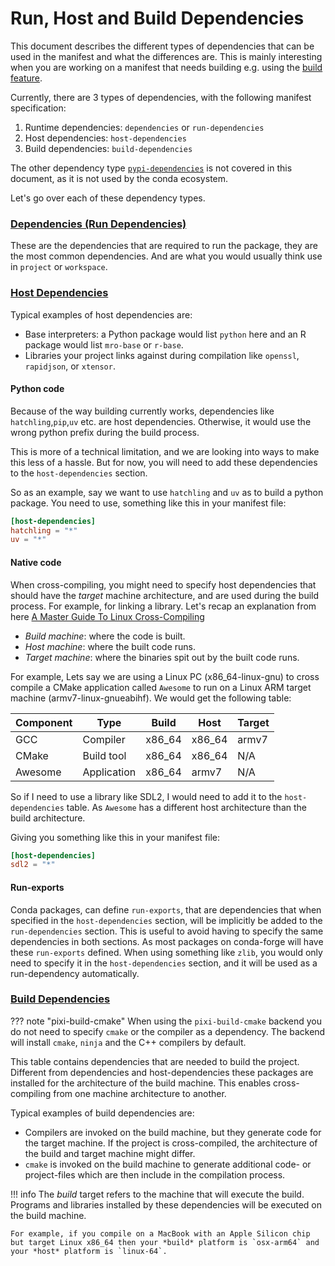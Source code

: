 # Run, Host and Build Dependencies

This document describes the different types of dependencies that can be used in the manifest and what the differences are.
This is mainly interesting when you are working on a manifest that needs building e.g. using the [build feature](../preview_features/build.md).

Currently, there are 3 types of dependencies, with the following manifest specification:

1. Runtime dependencies: `dependencies` or `run-dependencies`
2. Host dependencies: `host-dependencies`
3. Build dependencies: `build-dependencies`

The other dependency type [`pypi-dependencies`](../reference/pixi_manifest.md#pypi-dependencies) is not covered in this document, as it is not used by the conda ecosystem.

Let's go over each of these dependency types.

### [Dependencies (Run Dependencies)](../reference/pixi_manifest.md#dependencies)

These are the dependencies that are required to run the package, they are the most common dependencies.
And are what you would usually think use in `project` or `workspace`.

### [Host Dependencies](../reference/pixi_manifest.md#host-dependencies)

Typical examples of host dependencies are:

- Base interpreters: a Python package would list `python` here and an R package would list `mro-base` or `r-base`.
- Libraries your project links against during compilation like `openssl`, `rapidjson`, or `xtensor`.

#### Python code
Because of the way building currently works, dependencies like `hatchling`,`pip`,`uv` etc. are host dependencies.
Otherwise, it would use the wrong python prefix during the build process.

This is more of a technical limitation, and we are looking into ways to make this less of a hassle.
But for now, you will need to add these dependencies to the `host-dependencies` section.

So as an example, say we want to use `hatchling` and `uv` as to build a python package. 
You need to use, something like this in your manifest file:

```toml
[host-dependencies]
hatchling = "*"
uv = "*"
```

#### Native code 
When cross-compiling, you might need to specify host dependencies that should have the *target* machine architecture, and are used during the build process.
For example, for linking a library.
Let's recap an explanation from here [A Master Guide To Linux Cross-Compiling](https://ruvi-d.medium.com/a-master-guide-to-linux-cross-compiling-b894bf909386)

- *Build machine*: where the code is built.
- *Host machine*: where the built code runs.
- *Target machine*: where the binaries spit out by the built code runs.

For example, Lets say we are using a Linux PC (x86_64-linux-gnu) to cross compile a CMake application called `Awesome` to run on a Linux ARM target machine (armv7-linux-gnueabihf).
We would get the following table:

| Component |    Type     | Build  |  Host  | Target |
|-----------|-------------|--------|--------|--------|
| GCC       | Compiler    | x86_64 | x86_64 | armv7  |
| CMake     | Build tool  | x86_64 | x86_64 | N/A    |
| Awesome   | Application | x86_64 | armv7  | N/A    |

So if I need to use a library like SDL2, I would need to add it to the `host-dependencies` table.
As `Awesome` has a different host architecture than the build architecture.

Giving you something like this in your manifest file:

```toml
[host-dependencies]
sdl2 = "*"
```

#### Run-exports

Conda packages, can define `run-exports`, that are dependencies that when specified in the `host-dependencies` section, will be implicitly be added to the `run-dependencies` section.
This is useful to avoid having to specify the same dependencies in both sections.
As most packages on conda-forge will have these `run-exports` defined.
When using something like `zlib`, you would only need to specify it in the `host-dependencies` section, and it will be used as a run-dependency automatically.


### [Build Dependencies](../reference/pixi_manifest.md#build-dependencies)
??? note "pixi-build-cmake"
    When using the `pixi-build-cmake` backend you do not need to specify `cmake` or the compiler as a dependency.
    The backend will install `cmake`, `ninja` and the C++ compilers by default.
    
This table contains dependencies that are needed to build the project. 
Different from dependencies and host-dependencies these packages are installed for the architecture of the build machine. 
This enables cross-compiling from one machine architecture to another.

Typical examples of build dependencies are:

- Compilers are invoked on the build machine, but they generate code for the target machine.
  If the project is cross-compiled, the architecture of the build and target machine might differ.
- `cmake` is invoked on the build machine to generate additional code- or project-files which are then include in the compilation process.

!!! info
    The _build_ target refers to the machine that will execute the build.
    Programs and libraries installed by these dependencies will be executed on the build machine.

    For example, if you compile on a MacBook with an Apple Silicon chip but target Linux x86_64 then your *build* platform is `osx-arm64` and your *host* platform is `linux-64`.
    
